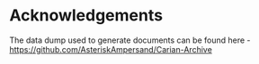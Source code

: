 # Acknowledgements
The data dump used to generate documents can be found here - https://github.com/AsteriskAmpersand/Carian-Archive
